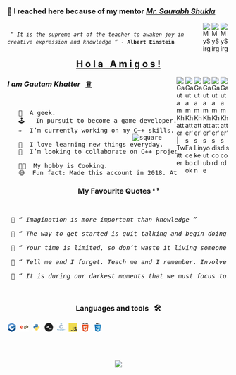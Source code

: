 

### 🔸 I reached here because of my mentor <a href="https://www.mysirg.com/"><I>Mr. Saurabh Shukla</I>
<a href="https://www.youtube.com/user/saurabhexponent1">
<img align="right" alt="MySirg" width="20px" src="https://raw.githubusercontent.com/peterthehan/peterthehan/master/assets/youtube.svg" />
<a href="https://www.facebook.com/mysirg/">
<img align="right" alt="MySirg" width="20px" src="https://raw.githubusercontent.com/peterthehan/peterthehan/master/assets/facebook.svg" />
<a href="https://twitter.com/sshukla_manit">
<img align="right" alt="MySirg" width="20px" src="https://raw.githubusercontent.com/peterthehan/peterthehan/master/assets/twitter.svg" />
</a>
 
<code color="D8B199">
 <i>“ It is the supreme art of the teacher to awaken joy in creative expression and knowledge ”</i> - <b>Albert Einstein</b>
</code>
 
 
 <h2 align="center"> <a href="https://www.quora.com/What-does-%E2%80%9CHola-amigos%E2%80%9D-mean-1"> H o l a &nbsp; A m i g o s !</a></h2>

<a href="https://discord.gg/PZQngqcUz8">
<img align="right" alt="Gautam Khatter's discord" width="20px" src="https://raw.githubusercontent.com/peterthehan/peterthehan/master/assets/discord.svg" />
<a href="https://www.twitch.tv/play_with_luffy">
<img align="right" alt="Gautam Khatter's discord" width="20px" src="https://raw.githubusercontent.com/peterthehan/peterthehan/master/assets/twitch.svg" />
<a href="https://www.youtube.com/channel/UCY9Rc7oBWZZXExtgJcsQluA">
<img align="right" alt="Gautam Khatter's youtube" width="20px" src="https://raw.githubusercontent.com/peterthehan/peterthehan/master/assets/youtube.svg" />
<a href="https://www.linkedin.com/in/gautamkhatter-7">
<img align="right" alt="Gautam Khatter's LinkedIn" width="20px" src="https://raw.githubusercontent.com/peterthehan/peterthehan/master/assets/linkedin.svg" />
<a href="https://www.facebook.com/khattergautam7">
<img align="right" alt="Gautam Khatter's Facebook" width="20px" src="https://raw.githubusercontent.com/peterthehan/peterthehan/master/assets/facebook.svg" />
<a href="https://twitter.com/gautamkhatter_7">
<img align="right" alt="Gautam Khatter | Twitter" width="20px" src="https://raw.githubusercontent.com/peterthehan/peterthehan/master/assets/twitter.svg" />

</a>


<h3> <I><b>I am Gautam Khatter</I> &nbsp; <a href="https://codeforces.com/profile/luffy.07">♕</b></a></h3>
<br>

<pre color="D31336">
   🎃  A geek.
   🕹   In pursuit to become a game developer.
   ✒️  I’m currently working on my C++ skills.
   <img src="https://media.giphy.com/media/zJ3V6Ot51H8Y0/giphy.gif" align="right" width="100px" alt="square"></a>
   🌱  I love learning new things everyday.
   🌼  I’m looking to collaborate on C++ projects.
   
   👨‍🍳  My hobby is Cooking.
   😅  Fun fact: Made this account in 2018. At that time I didn't even knew what GitHub was.
</pre>

<h3 align="center"> My Favourite Quotes  ❛ ❜</h3>
<br>

<pre color="D8B199">
 🔸 <i>“ Imagination is more important than knowledge ”</i>                            - <b>Albert Einstien</b>
 
 🔸 <i>“ The way to get started is quit talking and begin doing ”</i>                  - <b>Walt Disney</b>

 🔸 <i>“ Your time is limited, so don’t waste it living someone else’s life. ” </i>    - <b>Steve Jobs</b>
 
 🔸 <i>“ Tell me and I forget. Teach me and I remember. Involve me and I learn ” </i>  - <b>Benjamin Franklin</b>
 
 🔸 <i>“ It is during our darkest moments that we must focus to see the light. ” </i>  - <b>Aristotle</b>
</pre>

<br>

<h3 align="center"> Languages and tools   &nbsp;  🛠 </h3>


<code><img height="20" 
src="https://raw.githubusercontent.com/github/explore/80688e429a7d4ef2fca1e82350fe8e3517d3494d/topics/cpp/cpp.png"></code>
&nbsp;<code><img height="20" 
src="https://raw.githubusercontent.com/github/explore/80688e429a7d4ef2fca1e82350fe8e3517d3494d/topics/git/git.png"></code>
&nbsp;<code><img height="20" 
src="https://raw.githubusercontent.com/github/explore/80688e429a7d4ef2fca1e82350fe8e3517d3494d/topics/python/python.png"></code>
&nbsp;<code><img height="20" 
src="https://raw.githubusercontent.com/github/explore/80688e429a7d4ef2fca1e82350fe8e3517d3494d/topics/terminal/terminal.png"></code>
&nbsp;<code><img height="20" 
src="https://raw.githubusercontent.com/github/explore/80688e429a7d4ef2fca1e82350fe8e3517d3494d/topics/c/c.png"></code>
&nbsp;<code><img height="20" 
src="https://raw.githubusercontent.com/github/explore/80688e429a7d4ef2fca1e82350fe8e3517d3494d/topics/javascript/javascript.png"></code>
&nbsp;<code><img height="20" 
src="https://raw.githubusercontent.com/github/explore/80688e429a7d4ef2fca1e82350fe8e3517d3494d/topics/html/html.png"></code>
&nbsp;<code><img height="20" 
src="https://raw.githubusercontent.com/github/explore/80688e429a7d4ef2fca1e82350fe8e3517d3494d/topics/css/css.png"></code>

<br><br>

<p align="center"><img src = "https://github-readme-stats.vercel.app/api?username=gautam-07&&show_icons=true&title_color=eb9762&icon_color=d8b199&text_color=def4e4&bg_color=000000"></p>



